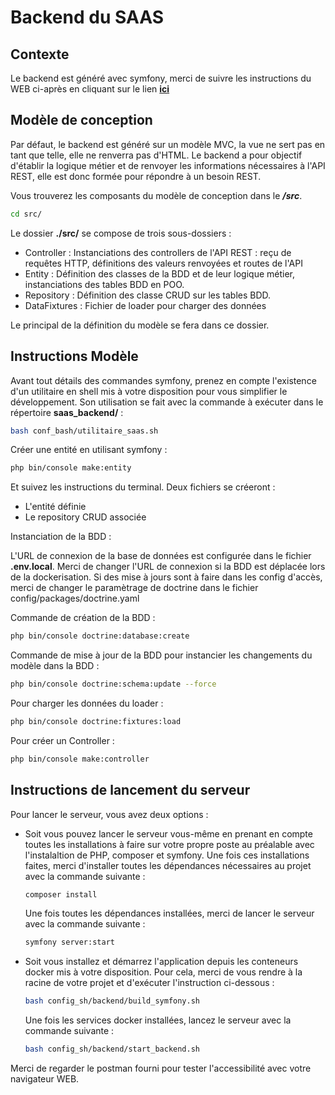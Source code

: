 # Backend du SAAS

## Contexte

Le backend est généré avec symfony, merci de suivre les instructions du WEB ci-après en cliquant sur le lien **[ici](https://openclassrooms.com/fr/courses/7709361-construisez-une-api-rest-avec-symfony)**

## Modèle de conception

Par défaut, le backend est généré sur un modèle MVC, la vue ne sert pas en tant que telle, elle ne renverra pas d'HTML.
Le backend a pour objectif d'établir la logique métier et de renvoyer les informations nécessaires à l'API REST, elle est donc formée pour répondre à un besoin REST.

Vous trouverez les composants du modèle de conception dans le ***/src***.

```bash
cd src/
```

Le dossier **./src/** se compose de trois sous-dossiers :

- Controller : Instanciations des controllers de l'API REST : reçu de requêtes HTTP, définitions des valeurs renvoyées et routes de l'API
- Entity : Définition des classes de la BDD et de leur logique métier, instanciations des tables BDD en POO.
- Repository : Définition des classe CRUD sur les tables BDD.
- DataFixtures : Fichier de loader pour charger des données

Le principal de la définition du modèle se fera dans ce dossier.

## Instructions Modèle

Avant tout détails des commandes symfony, prenez en compte l'existence d'un utilitaire en shell mis à votre disposition pour vous simplifier le développement. Son utilisation se fait avec la commande à exécuter dans le répertoire **saas_backend/** :
```bash
bash conf_bash/utilitaire_saas.sh
```

Créer une entité en utilisant symfony :

```bash
php bin/console make:entity
```

Et suivez les instructions du terminal. Deux fichiers se créeront :
- L'entité définie
- Le repository CRUD associée

Instanciation de la BDD :

L'URL de connexion de la base de données est configurée dans le fichier **.env.local**. Merci de changer l'URL de connexion si la BDD est déplacée lors de la dockerisation.
Si des mise à jours sont à faire dans les config d'accès, merci de changer le paramètrage de doctrine dans le fichier config/packages/doctrine.yaml

Commande de création de la BDD :

```bash
php bin/console doctrine:database:create
```

Commande de mise à jour de la BDD pour instancier les changements du modèle dans la BDD :

```bash
php bin/console doctrine:schema:update --force
```

Pour charger les données du loader :

```bash
php bin/console doctrine:fixtures:load
```

Pour créer un Controller :

```bash
php bin/console make:controller
```

## Instructions de lancement du serveur

Pour lancer le serveur, vous avez deux options :

- Soit vous pouvez lancer le serveur vous-même en prenant en compte toutes les installations à faire sur votre propre poste au préalable avec l'instalaltion de PHP, composer et symfony. Une fois ces installations faites, merci d'installer toutes les dépendances nécessaires au projet avec la commande suivante :
    ```bash
    composer install
    ```
    Une fois toutes les dépendances installées, merci de lancer le serveur avec la commande suivante :
    ```bash
    symfony server:start
    ```

- Soit vous installez et démarrez l'application depuis les conteneurs docker mis à votre disposition. Pour cela, merci de vous rendre à la racine de votre projet et d'exécuter l'instruction ci-dessous :
    ```bash
    bash config_sh/backend/build_symfony.sh
    ```
    Une fois les services docker installées, lancez le serveur avec la commande suivante :
    ```bash
    bash config_sh/backend/start_backend.sh
    ```

Merci de regarder le postman fourni pour tester l'accessibilité avec votre navigateur WEB.